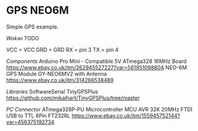 # GPS NEO6M

Simple GPS example.

*Wokwi*
TODO

VCC = VCC
GRD = GRD
RX = pin 3
TX = pin 4 

*Components*
Arduino Pro Mini - Compatible 5V ATmega328 16MHz Board
https://www.ebay.co.uk/itm/262945527227?var=561951098804
NEO-6M GPS Module GY-NEO6MV2 with Antenna 
https://www.ebay.co.uk/itm/314266538489

*Libraries*
SoftwareSerial
TinyGPSPlus https://github.com/mikalhart/TinyGPSPlus/tree/master


*PC Connector*
ATmega328P-PU Microcontroller MCU AVR 32K 20MHz FTDI USB to TTL 6Pin FT232RL
https://www.ebay.co.uk/itm/155945752144?var=456375192734

 